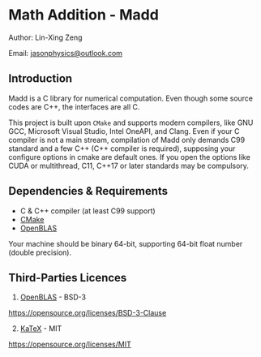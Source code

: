 Math Addition - Madd
===
Author: Lin-Xing Zeng

Email: jasonphysics@outlook.com

Introduction
---

Madd is a C library for numerical computation. Even though some source codes are C++, the interfaces are all C.

This project is built upon `CMake` and supports modern compilers, like GNU GCC, Microsoft Visual Studio, Intel OneAPI, and Clang. Even if your C compiler is not a main stream, compilation of Madd only demands C99 standard and a few C++ (C++ compiler is required), supposing your configure options in cmake are default ones. If you open the options like CUDA or multithread, C11, C++17 or later standards may be compulsory.

Dependencies & Requirements
---

* C & C++ compiler (at least C99 support)
* [CMake](https://cmake.org)
* [OpenBLAS](https://github.com/OpenMathLib/OpenBLAS)

Your machine should be binary 64-bit, supporting 64-bit float number (double precision).

Third-Parties Licences
---

1. [OpenBLAS](https://www.openblas.net) - BSD-3

https://opensource.org/licenses/BSD-3-Clause

2. [KaTeX](https://katex.org/) - MIT

https://opensource.org/licenses/MIT